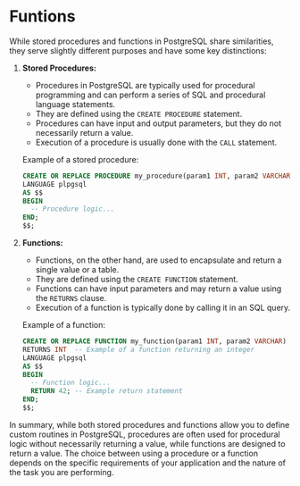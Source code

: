 # Funtions

While stored procedures and functions in PostgreSQL share similarities, they serve slightly different purposes and have some key distinctions:

1. **Stored Procedures:**
   - Procedures in PostgreSQL are typically used for procedural programming and can perform a series of SQL and procedural language statements.
   - They are defined using the `CREATE PROCEDURE` statement.
   - Procedures can have input and output parameters, but they do not necessarily return a value.
   - Execution of a procedure is usually done with the `CALL` statement.

   Example of a stored procedure:

   ```sql
   CREATE OR REPLACE PROCEDURE my_procedure(param1 INT, param2 VARCHAR)
   LANGUAGE plpgsql
   AS $$
   BEGIN
     -- Procedure logic...
   END;
   $$;
   ```

2. **Functions:**
   - Functions, on the other hand, are used to encapsulate and return a single value or a table.
   - They are defined using the `CREATE FUNCTION` statement.
   - Functions can have input parameters and may return a value using the `RETURNS` clause.
   - Execution of a function is typically done by calling it in an SQL query.

   Example of a function:

   ```sql
   CREATE OR REPLACE FUNCTION my_function(param1 INT, param2 VARCHAR)
   RETURNS INT  -- Example of a function returning an integer
   LANGUAGE plpgsql
   AS $$
   BEGIN
     -- Function logic...
     RETURN 42; -- Example return statement
   END;
   $$;
   ```

In summary, while both stored procedures and functions allow you to define custom routines in PostgreSQL, procedures are often used for procedural logic without necessarily returning a value, while functions are designed to return a value. The choice between using a procedure or a function depends on the specific requirements of your application and the nature of the task you are performing.
